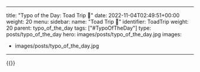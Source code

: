 
---
title: "Typo of the Day: Toad Trip 🐸"
date: 2022-11-04T02:49:51+00:00
weight: 20
menu:
  sidebar:
    name: "Toad Trip 🐸"
    identifier: ToadTrip
    weight: 20
    parent: typo_of_the_day
tags: ["#TypoOfTheDay"]
type: posts/typo_of_the_day
hero: images/posts/typo_of_the_day.jpg
images:
- images/posts/typo_of_the_day.jpg
---

{{<fosstodon server="mastodon.social" user="mariatta" id="109283258628780629">}}
